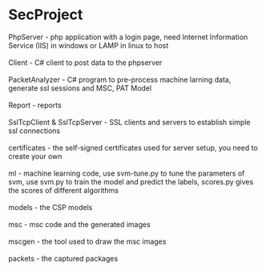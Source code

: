 # SecProject
PhpServer - php application with a login page, need Internet Information Service (IIS) in windows or LAMP in linux to host<br/><br/>
Client - C# client to post data to the phpserver<br/><br/>
PacketAnalyzer - C# program to pre-process machine larning data, generate ssl sessions and MSC, PAT Model<br/><br/>
Report - reports<br/><br/>
SslTcpClient & SslTcpServer - SSL clients and servers to establish simple ssl connections<br/><br/>
certificates - the self-signed certificates used for server setup, you need to create your own<br/><br/>
ml - machine learning code, use svm-tune.py to tune the parameters of svm, use svm.py to train the model and predict the labels, scores.py gives the scores of different algorithms<br/><br/>
models - the CSP models<br/><br/>
msc - msc code and the generated images<br/><br/>
mscgen - the tool used to draw the msc images<br/><br/>
packets - the captured packages
